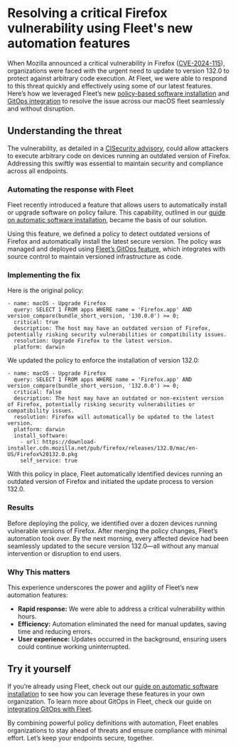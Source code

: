 # Resolving a critical Firefox vulnerability using Fleet's new automation features

When Mozilla announced a critical vulnerability in Firefox ([CVE-2024-115](https://nvd.nist.gov/vuln/detail/CVE-2024-11515)), organizations were faced with the urgent need to update to version 132.0 to protect against arbitrary code execution. At Fleet, we were able to respond to this threat quickly and effectively using some of our latest features. Here’s how we leveraged Fleet’s new [policy-based software installation](https://fleetdm.com/guides/automatic-software-install-in-fleet) and [GitOps integration](https://fleetdm.com/guides/sysadmin-diaries-gitops-a-strategic-advantage) to resolve the issue across our macOS fleet seamlessly and without disruption.

## Understanding the threat

The vulnerability, as detailed in a [CISecurity advisory](https://www.cisecurity.org/advisory/a-vulnerability-in-mozilla-firefox-could-allow-for-arbitrary-code-execution_2024-115), could allow attackers to execute arbitrary code on devices running an outdated version of Firefox. Addressing this swiftly was essential to maintain security and compliance across all endpoints.

### Automating the response with Fleet

Fleet recently introduced a feature that allows users to automatically install or upgrade software on policy failure. This capability, outlined in our [guide on automatic software installation](https://fleetdm.com/guides/automatic-software-install-in-fleet), became the basis of our solution.

Using this feature, we defined a policy to detect outdated versions of Firefox and automatically install the latest secure version. The policy was managed and deployed using [Fleet’s GitOps feature](https://fleetdm.com/guides/sysadmin-diaries-gitops-a-strategic-advantage), which integrates with source control to maintain versioned infrastructure as code.

### Implementing the fix

Here is the original policy:

```
- name: macOS - Upgrade Firefox
  query: SELECT 1 FROM apps WHERE name = 'Firefox.app' AND version_compare(bundle_short_version, '130.0.0') >= 0;
  critical: true
  description: The host may have an outdated version of Firefox, potentially risking security vulnerabilities or compatibility issues.
  resolution: Upgrade Firefox to the latest version.
  platform: darwin
```

We updated the policy to enforce the installation of version 132.0:

```
- name: macOS - Upgrade Firefox
  query: SELECT 1 FROM apps WHERE name = 'Firefox.app' AND version_compare(bundle_short_version, '132.0.0') >= 0;
  critical: false
  description: The host may have an outdated or non-existent version of Firefox, potentially risking security vulnerabilities or compatibility issues.
  resolution: Firefox will automatically be updated to the latest version.
  platform: darwin
  install_software:
    - url: https://download-installer.cdn.mozilla.net/pub/firefox/releases/132.0/mac/en-US/Firefox%20132.0.pkg
    self_service: true

```

With this policy in place, Fleet automatically identified devices running an outdated version of Firefox and initiated the update process to version 132.0.

### Results

Before deploying the policy, we identified over a dozen devices running vulnerable versions of Firefox. After merging the policy changes, Fleet’s automation took over. By the next morning, every affected device had been seamlessly updated to the secure version 132.0—all without any manual intervention or disruption to end users.

### Why This matters

This experience underscores the power and agility of Fleet’s new automation features:

- **Rapid response:** We were able to address a critical vulnerability within hours.  
- **Efficiency:** Automation eliminated the need for manual updates, saving time and reducing errors.  
- **User experience:** Updates occurred in the background, ensuring users could continue working uninterrupted.

## Try it yourself

If you’re already using Fleet, check out our [guide on automatic software installation](https://fleetdm.com/guides/automatic-software-install-in-fleet) to see how you can leverage these features in your own organization. To learn more about GitOps in Fleet, check our guide on [integrating GitOps with Fleet](https://fleetdm.com/guides/sysadmin-diaries-gitops-a-strategic-advantage).

By combining powerful policy definitions with automation, Fleet enables organizations to stay ahead of threats and ensure compliance with minimal effort. Let’s keep your endpoints secure, together.

<meta name="articleTitle" value="Resolving a critical Firefox vulnerability using Fleet's new automation features">
<meta name="authorFullName" value="Luke Heath">
<meta name="authorGitHubUsername" value="lukeheath">
<meta name="category" value="guides">
<meta name="publishedOn" value="2024-12-04">
<meta name="articleImageUrl" value="../website/assets/images/articles/vulnerability-management-advantages-of-fleet-to-support-government-agencies-1600x900@2x.png">
<meta name="description" value="This guide outlines the process of using Fleet policies to automatically remediate software vulnerabillities.">
